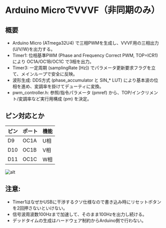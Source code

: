 # Arduino MicroでVVVF（非同期のみ）

## 概要
* Arduino Micro (ATmega32U4) で三相PWMを生成し、VVVF用の三相出力(U/V/W)を出力する。
* Timer1: 位相基準PWM (Phase and Frequency Correct PWM, TOP=ICR1) により OC1A/OC1B/OC1C で3相を出力。
* Timer3: 一定周期 (samplingRate [Hz]) でパラメータ更新要求フラグを立て、メインループで安全に反映。
* 波形生成: DDS方式 (phase_accumulator と SIN_* LUT) により基本波の位相を進め、変調率を掛けてデューティに変換。
* pwm_controller.h: 参照/指令パラメータ (pmref) から、TOP/インクリメント/変調率など実行用構成 (pm) を決定。

## ピン対応とか
| ピン | ポート | 機能 |
----|----|----
|D9|OC1A|U相|
|D10|OC1B|V相|
|D11|OC1C|W相|

![alt](https://github.com/IR2110/VVVF_ArduinoMicro/blob/main/%E3%83%92%E3%82%9A%E3%83%B3%E9%85%8D%E7%BD%AE.png)

## 注意:
- Timer1はなぜかUSBに干渉するクソ仕様なので書き込み時にリセットボタンを2回押さないといけない。
- 信号波周波数100Hzまで加速して、そのまま100Hzを出力し続ける。
- デッドタイムの生成はハードウェア制約からArduino側で行わない。
